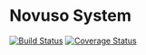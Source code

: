 # Novuso System

[![Build Status](https://travis-ci.org/novuso/service.svg?branch=master)](https://travis-ci.org/novuso/service)
[![Coverage Status](https://coveralls.io/repos/github/novuso/system/badge.svg?branch=master)](https://coveralls.io/github/novuso/system?branch=master)
